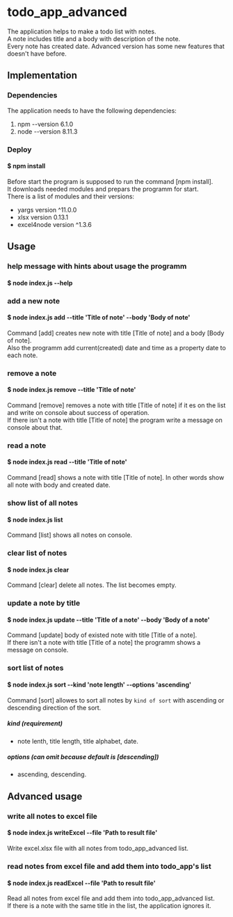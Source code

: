 # todo_app_advanced

The application helps to make a todo list with notes.<br>
A note includes title and a body with description of the note.<br>
Every note has created date. Advanced version has some new features that doesn't have before.

## Implementation

### Dependencies

The application needs to have the following dependencies:
1. npm --version 6.1.0
2. node --version 8.11.3

### Deploy

#### $ npm install

Before start the program is supposed to run the command [npm install].<br> 
It downloads needed modules and prepars the programm for start.<br>
There is a list of modules and their versions:
* yargs      version  ^11.0.0
* xlsx       version   0.13.1
* excel4node version  ^1.3.6

## Usage

### help message with hints about usage the programm

#### $ node index.js --help

### add a new note

#### $ node index.js add --title 'Title of note' --body 'Body of note'

Command [add] creates new note with title [Title of note] and a body [Body of note].<br>
Also the programm add current(created) date and time as a property date to each note.

### remove a note

#### $ node index.js remove --title 'Title of note'

Command [remove] removes a note with title [Title of note] if it es on the list and write on console about success of operation.<br>
If there isn't a note with title [Title of note] the program write a message on console about that. 

### read a note

#### $ node index.js read --title 'Title of note'

Command [read] shows a note with title [Title of note]. In other words show all note with body and created date.<br>

### show list of all notes

#### $ node index.js list

Command [list] shows all notes on console.<br>


### clear list of notes

#### $ node index.js clear

Command [clear] delete all notes. The list becomes empty.<br>

### update a note by title

#### $ node index.js update --title 'Title of a note' --body 'Body of a note'

Command [update] body of existed note with title [Title of a note].<br>
If there isn't a note with title [Title of a note] the programm shows a message on console.<br>

### sort list of notes

#### $ node index.js sort --kind 'note length' --options 'ascending'

Command [sort] allowes to sort all notes by `kind of sort` with ascending or descending direction of the sort.<br>
##### kind (requirement)
- note lenth, title length, title alphabet, date.<br>
##### options (can omit because default is [descending])
- ascending, descending.

## Advanced usage

### write all notes to excel file 

#### $ node index.js writeExcel --file 'Path to result file'

Write excel.xlsx file with all notes from todo_app_advanced list.

### read notes from excel file and add them into todo_app's list

#### $ node index.js readExcel --file 'Path to result file'

Read all notes from excel file and add them into todo_app_advanced list.<br>
If there is a note with the same title in the list, the application ignores it.


